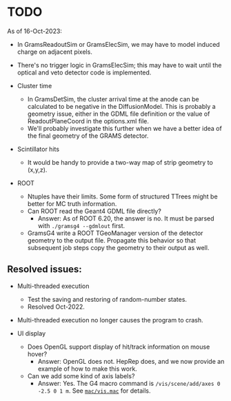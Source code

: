 # TODO 

As of 16-Oct-2023:

- In GramsReadoutSim or GramsElecSim, we may have to model induced charge on adjacent pixels. 
- There's no trigger logic in GramsElecSim; this may have to wait until the optical and 
  veto detector code is implemented. 

- Cluster time 
   - In GramsDetSim, the cluster arrival time at the anode
     can be calculated to be negative in the DiffusionModel. This is
     probably a geometry issue, either in the GDML file definition or
     the value of ReadoutPlaneCoord in the options.xml file.
   - We'll probably investigate this further when we have a better
     idea of the final geometry of the GRAMS detector. 

- Scintillator hits
   - It would be handy to provide a two-way map of strip geometry to (x,y,z).
   
- ROOT 
   - Ntuples have their limits. Some form of structured TTrees might be better for MC truth information. 
   - Can ROOT read the Geant4 GDML file directly?
      - Answer: As of ROOT 6.20, the answer is no. It must be parsed with `./gramsg4 --gdmlout` first.
   - GramsG4 write a ROOT TGeoManager version of the detector geometry to the output file. 
     Propagate this behavior so that subsequent job steps copy the geometry to their output as well. 

## Resolved issues:

- Multi-threaded execution
   - Test the saving and restoring of random-number states. 
   - Resolved Oct-2022.
   
- Multi-threaded execution no longer causes the program to crash. 

- UI display
   - Does OpenGL support display of hit/track information on mouse hover?
      - Answer: OpenGL does not. HepRep does, and we now provide an example of how to make this work. 
   - Can we add some kind of axis labels?
      - Answer: Yes. The G4 macro command is `/vis/scene/add/axes 0 -2.5 0 1 m`. See [`mac/vis.mac`](mac/vis.mac) for details.
